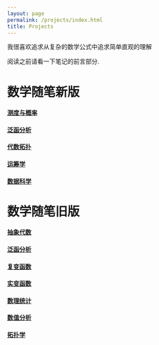 ```yaml
---
layout: page
permalink: /projects/index.html
title: Projects
---
```


我很喜欢追求从复杂的数学公式中追求简单直观的理解

阅读之前请看一下笔记的前言部分.

# 数学随笔新版

#### [测度与概率](https://jinchenggao-infty.github.io/file/测度与概率.pdf)

#### [泛函分析](https://jinchenggao-infty.github.io/file/分析学I.pdf)

#### [代数拓扑](https://jinchenggao-infty.github.io/file/几何与拓扑I.pdf)

#### [运筹学](https://JinchengGao-Infty.github.io/file/运筹学.pdf)

#### [数据科学](https://JinchengGao-Infty.github.io/file/数据科学.pdf)

# 数学随笔旧版

#### [抽象代数](https://jinchenggao-infty.github.io/file/抽象代数.pdf)

#### [泛函分析](https://jinchenggao-infty.github.io/file/泛函分析.pdf)

#### [复变函数](https://jinchenggao-infty.github.io/file/复变函数随笔.pdf)

#### [实变函数](https://jinchenggao-infty.github.io/file/实变函数.pdf)

#### [数理统计](https://jinchenggao-infty.github.io/file/数理统计随笔.pdf)

#### [数值分析](https://jinchenggao-infty.github.io/file/数值分析.pdf)

#### [拓扑学](https://jinchenggao-infty.github.io/file/拓扑学.pdf)
